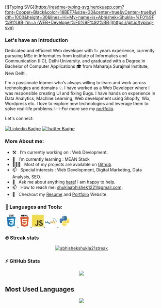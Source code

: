 [![Typing SVG](https://readme-typing-svg.herokuapp.com?font=Cooper+Black&color=18BEF7&size=30&center=true&vCenter=true&width=1000&height=30&lines=Hi+My+name+is+Abhishek+Shukla+%F0%9F%91%8B;I'm+a+WEB+Developer%F0%9F%92%BB;](https://git.io/typing-svg)

  


### Let's have an Introduction &nbsp; 
Dedicated and efficient Web developer with 1+ years experience, currently pursuing MSc in Informatics from Institute of Informatics and Communication (IIC), Delhi University. and graduated with a Degree in Bachelor of Computer Applications 🎓 from Maharaja Surajmal Institute, New Delhi.

I'm a passionate learner who's always willing to learn and work across technologies and domains 💡. I have worked as a Web Developer where I was responsible creating UI and fixing Bugs. I have hands on experience in Data Analytics, Machine Learning, Web development using Shopify, Wix, Wordpress etc. I love to explore new technologies and leverage them to solve real-life problems.✨
✨For more see my <a href="https://abhishek-shukla21.github.io/">portfolio</a>.

Let's connect: <br> <br>
[![Linkedin Badge](https://img.shields.io/badge/LinkedIn-0077B5?style=for-the-badge&logo=linkedin&logoColor=white)](https://www.linkedin.com/in/abhishek-shukla21/)
[![Twitter Badge](https://img.shields.io/badge/Twitter-1DA1F2?style=for-the-badge&logo=twitter&logoColor=white)](https://twitter.com/sarcaster_21/)




### More About me:

- 🛠 &nbsp; I’m currently working on  : Web Devlopment.
- 🚀 &nbsp; I’m currently learning  : MEAN Stack
- 👨🏻‍💻 &nbsp; Most of my projects are available on [Github](https://github.com/abhishek-shukla21).
- 📫 &nbsp; Special interests : Web Development, Digital Marketing, Data Analysis, SEO. 
- 💬 &nbsp; Ask me about anything [here](https://www.twitter.com/sarcaster_21/)! I am happy to help.
- 📫 &nbsp; How to reach me: shuklaabhishek1221@gmail.com.
- 📝 &nbsp; Checkout my [Resume](https://github.com/abhishek-shukla21/abhishek-shukla21.github.io/raw/main/Abhishek's%20Resume_25-Oct-21_12.00.36.pdf) and [Portfolio](https://abhishekshukla21.netlify.app/) Website.


### 🔨 Languages and Tools:

<p align="left"> <a href="https://www.w3schools.com/css/" target="_blank"> <img src="https://raw.githubusercontent.com/devicons/devicon/master/icons/css3/css3-original-wordmark.svg" alt="css3" width="40" height="40"/> </a> <a href="https://www.w3.org/html/" target="_blank"> <img src="https://raw.githubusercontent.com/devicons/devicon/master/icons/html5/html5-original-wordmark.svg" alt="html5" width="40" height="40"/> </a> <a href="https://developer.mozilla.org/en-US/docs/Web/JavaScript" target="_blank"> <img src="https://raw.githubusercontent.com/devicons/devicon/master/icons/javascript/javascript-original.svg" alt="javascript" width="40" height="40"/> </a> <a href="https://www.mysql.com/" target="_blank"> <img src="https://raw.githubusercontent.com/devicons/devicon/master/icons/mysql/mysql-original-wordmark.svg" alt="mysql" width="40" height="40"/> </a> <a href="https://www.python.org" target="_blank"> <img src="https://raw.githubusercontent.com/devicons/devicon/master/icons/python/python-original.svg" alt="python" width="40" height="40"/> </a>  </a>  </p>
<!-- <a href="https://reactjs.org/" target="_blank"> <img src="https://raw.githubusercontent.com/devicons/devicon/master/icons/react/react-original-wordmark.svg" alt="react" width="40" height="40"/> -->


### 🔥 Streak stats
<p align="center">
  <a href="https://github.com/abhishek-shukla21/github-readme-streak-stats">
    <img title="🔥 Get streak stats for your profile at git.io/streak-stats" alt="abhishekshukla21streak" src="https://github-readme-streak-stats.herokuapp.com/?user=abhishek-shukla21&theme=monokai-metallian&hide_border=true"/>
  </a>
</p>

### ⚡ GitHub Stats
<p align="center">
 <img src="https://github-readme-stats.vercel.app/api?username=abhishek-shukla21&show_icons=true&count_private=true&theme=gruvbox" />
</p>

## Most Used Languages
<p align="center">
<img src="https://github-readme-stats.vercel.app/api/top-langs/?username=abhishek-shukla21&layout=compact&count_private=true&theme=gruvbox" />
</p>

